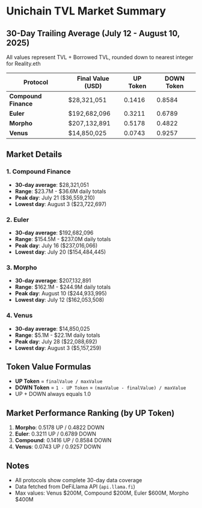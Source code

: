 # Unichain TVL Market Summary
## 30-Day Trailing Average (July 12 - August 10, 2025)

All values represent TVL + Borrowed TVL, rounded down to nearest integer for Reality.eth

| Protocol | Final Value (USD) | UP Token | DOWN Token |
|----------|-------------------|----------|------------|
| **Compound Finance** | $28,321,051 | 0.1416 | 0.8584 |
| **Euler** | $192,682,096 | 0.3211 | 0.6789 |
| **Morpho** | $207,132,891 | 0.5178 | 0.4822 |
| **Venus** | $14,850,025 | 0.0743 | 0.9257 |

## Market Details

### 1. Compound Finance
- **30-day average**: $28,321,051
- **Range**: $23.7M - $36.6M daily totals
- **Peak day**: July 21 ($36,559,210)
- **Lowest day**: August 3 ($23,722,697)

### 2. Euler
- **30-day average**: $192,682,096
- **Range**: $154.5M - $237.0M daily totals
- **Peak day**: July 16 ($237,016,066)
- **Lowest day**: July 20 ($154,484,445)

### 3. Morpho
- **30-day average**: $207,132,891
- **Range**: $162.1M - $244.9M daily totals
- **Peak day**: August 10 ($244,933,995)
- **Lowest day**: July 12 ($162,053,508)

### 4. Venus
- **30-day average**: $14,850,025
- **Range**: $5.1M - $22.1M daily totals
- **Peak day**: July 28 ($22,088,692)
- **Lowest day**: August 3 ($5,157,259)

## Token Value Formulas
- **UP Token** = `finalValue / maxValue`
- **DOWN Token** = `1 - UP Token` = `(maxValue - finalValue) / maxValue`
- UP + DOWN always equals 1.0

## Market Performance Ranking (by UP Token)
1. **Morpho**: 0.5178 UP / 0.4822 DOWN
2. **Euler**: 0.3211 UP / 0.6789 DOWN
3. **Compound**: 0.1416 UP / 0.8584 DOWN
4. **Venus**: 0.0743 UP / 0.9257 DOWN

## Notes
- All protocols show complete 30-day data coverage
- Data fetched from DeFiLlama API (`api.llama.fi`)
- Max values: Venus $200M, Compound $200M, Euler $600M, Morpho $400M